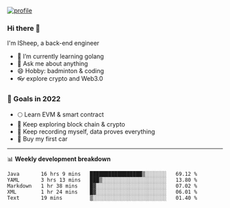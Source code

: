 [![profile](http://img.codelin.xyz/hello-im-isheep.svg)](https://www.calligrapher.ai/)

### Hi there 🐏

I'm ISheep, a back-end engineer

- 🔭 I’m currently learning golang
- 💬 Ask me about anything
- 😄 Hobby: badminton & coding
- 👓 explore crypto and Web3.0

### 🚀 Goals in 2022
+ 🌕 Learn EVM & smart contract
+ 🤔 Keep exploring block chain & crypto
+ 🐏 Keep recording myself, data proves everything
+ 🚗 Buy my first car

-------

📊 **Weekly development breakdown**
<!--START_SECTION:waka-->
```text
Java       16 hrs 9 mins   █████████████████▒░░░░░░░   69.12 % 
YAML       3 hrs 13 mins   ███▒░░░░░░░░░░░░░░░░░░░░░   13.80 % 
Markdown   1 hr 38 mins    █▓░░░░░░░░░░░░░░░░░░░░░░░   07.02 % 
XML        1 hr 24 mins    █▓░░░░░░░░░░░░░░░░░░░░░░░   06.01 % 
Text       19 mins         ▒░░░░░░░░░░░░░░░░░░░░░░░░   01.40 % 
```
<!--END_SECTION:waka-->

